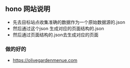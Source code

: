 ## hono 网站说明
- 先去目标站点收集准确的数据作为一个原始数据源的.json
- 然后通过这个json 生成对应的页面结构的.json
- 然后通过页面结构的.json去生成对应的页面

### 做的好的
- https://olivegardenmenue.com